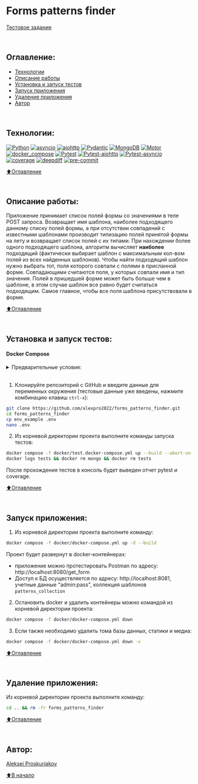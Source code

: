 # Forms patterns finder

[Тестовое задание](https://docs.google.com/document/d/1fMFwPBs53xzcrltEFOpEG4GWTaQ-5jvVLrNT6_hmC7I/edit#heading=h.pieurecv5l1j)

<br>

## Оглавление:
- [Технологии](#технологии)
- [Описание работы](#описание-работы)
- [Установка и запуск тестов](#установка-и-запуск-тестов)
- [Запуск приложения](#запуск-приложения)
- [Удаление приложения](#удаление-приложения)
- [Автор](#автор)

<br>

## Технологии:

[![Python](https://img.shields.io/badge/python-3.10%20%7C%203.11-blue?logo=python)](https://www.python.org/)
[![asyncio](https://img.shields.io/badge/-asyncio-464646?logo=python)](https://docs.python.org/3/library/asyncio.html)
[![aiohttp](https://img.shields.io/badge/-aiohttp-464646?logo=aiohttp)](https://docs.aiohttp.org/en/stable/index.html)
[![Pydantic](https://img.shields.io/badge/-Pydantic-464646?logo=Pydantic)](https://docs.pydantic.dev/)
[![MongoDB](https://img.shields.io/badge/-MongoDB-464646?logo=MongoDB)](https://www.mongodb.com/)
[![Motor](https://img.shields.io/badge/-Motor-464646?logo=Python)](https://motor.readthedocs.io/en/3.3.1/)
[![docker_compose](https://img.shields.io/badge/-Docker%20Compose-464646?logo=docker)](https://docs.docker.com/compose/)
[![Pytest](https://img.shields.io/badge/-Pytest-464646?logo=Pytest)](https://docs.pytest.org/en/latest/)
[![Pytest-aiohttp](https://img.shields.io/badge/-Pytest--aiohttp-464646?logo=Pytest-aiohttp)](https://pypi.org/project/pytest-aiohttp/)
[![Pytest-asyncio](https://img.shields.io/badge/-Pytest--asyncio-464646?logo=Pytest-asyncio)](https://pypi.org/project/pytest-asyncio/)
[![coverage](https://img.shields.io/badge/-coverage-464646?logo=coverage)](https://coverage.readthedocs.io/en/latest/index.html)
[![deepdiff](https://img.shields.io/badge/-deepdiff-464646?logo=deepdiff)](https://zepworks.com/deepdiff/6.3.1/diff.html)
[![pre-commit](https://img.shields.io/badge/-pre--commit-464646?logo=pre-commit)](https://pre-commit.com/)


[⬆️Оглавление](#оглавление)

<br>

## Описание работы:
Приложение принимает список полей формы со значениями в теле POST запроса. Возвращает имя шаблона, наиболее подходящего данному списку полей формы, а при отсутствии совпадений с известными шаблонами производит типизацию полей принятой формы на лету и возвращает список полей с их типами. При нахождении более одного подходящего шаблона, алгоритм вычисляет **наиболее** подходящий (фактически выбирает шаблон с максимальным кол-вом полей из всех найденных шаблонов). Чтобы найти подходящий шаблон нужно выбрать тот, поля которого совпали с полями в присланной форме. Совпадающими считаются поля, у которых совпали имя и тип значения. Полей в пришедшей форме может быть больше чем в шаблоне, в этом случае шаблон все равно будет считаться подходящим. Самое главное, чтобы все поля шаблона присутствовали в форме.

[⬆️Оглавление](#оглавление)

<br>

## Установка и запуск тестов:
#### Docker Compose
<details><summary>Предварительные условия:</summary>

Предполагается, что пользователь:
 - установил [Docker](https://docs.docker.com/engine/install/) и [Docker Compose](https://docs.docker.com/compose/install/) на локальной машине. Проверить наличие можно выполнив команды:

    ```bash
    docker --version && docker-compose --version
    ```
<h1></h1>
</details>
<br>

1. Клонируйте репозиторий с GitHub и введите данные для переменных окружения (тестовые данные уже введены, нажмите комбинацию клавиш `ctrl-x`):

```bash
git clone https://github.com/alexpro2022/forms_patterns_finder.git
cd forms_patterns_finder
cp env_example .env
nano .env
```

2. Из корневой директории проекта выполните команды запуска тестов:
```bash
docker compose -f docker/test.docker-compose.yml up --build --abort-on-container-exit
docker logs tests && docker rm mongo && docker rm tests
```
После прохождения тестов в консоль будет выведен отчет pytest и coverage.

[⬆️Оглавление](#оглавление)

<br>

## Запуск приложения:
1. Из корневой директории проекта выполните команду:

```bash
docker compose -f docker/docker-compose.yml up -d --build
```
Проект будет развернут в docker-контейнерах:
  - приложение можно протестировать Postman по адресу: http://localhost:8080/get_form
  - Доступ к БД осуществляется по адресу: http://localhost:8081, учетные данные "admin:pass", коллекция шаблонов `patterns_collection`

2. Остановить docker и удалить контейнеры можно командой из корневой директории проекта:
```bash
docker compose -f docker/docker-compose.yml down
```
3. Если также необходимо удалить тома базы данных, статики и медиа:
```bash
docker compose -f docker/docker-compose.yml down -v
```

[⬆️Оглавление](#оглавление)

<br>

## Удаление приложения:
Из корневой директории проекта выполните команду:
```bash
cd .. && rm -fr forms_patterns_finder
```

[⬆️Оглавление](#оглавление)

<br>

## Автор:
[Aleksei Proskuriakov](https://github.com/alexpro2022)

[⬆️В начало](#forms-patterns-finder)
